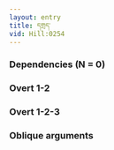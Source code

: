 ```yaml
---
layout: entry
title: དགྲད་
vid: Hill:0254
---
```

### Dependencies (N = 0)


### Overt 1-2


### Overt 1-2-3


### Oblique arguments
